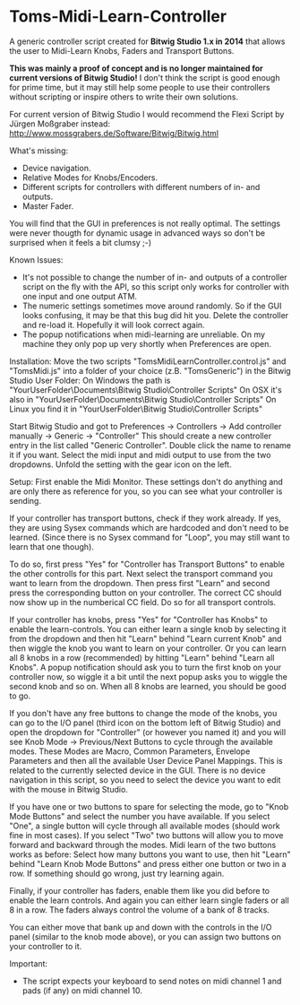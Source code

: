 Toms-Midi-Learn-Controller
==========================

A generic controller script created for **Bitwig Studio 1.x in 2014**  that allows the user to Midi-Learn Knobs, Faders and Transport Buttons.

**This was mainly a proof of concept and is no longer maintained for current versions of Bitwig Studio!**
I don't think the script is good enough for prime time, but it may still help some people to use their controllers without scripting or inspire others to write their own solutions.

For current version of Bitwig Studio I would recommend the Flexi Script by Jürgen Moßgraber instead:
http://www.mossgrabers.de/Software/Bitwig/Bitwig.html

What's missing:
- Device navigation.
- Relative Modes for Knobs/Encoders.
- Different scripts for controllers with different numbers of in- and outputs.
- Master Fader.

You will find that the GUI in preferences is not really optimal. The settings were never thougth for dynamic usage in advanced ways so don't be surprised when it feels a bit clumsy ;-)

Known Issues:
- It's not possible to change the number of in- and outputs of a controller script on the fly with the API, so this script only works for controller with one input and one output ATM.
- The numeric settings sometimes move around randomly. So if the GUI looks confusing, it may be that this bug did hit you. Delete the controller and re-load it. Hopefully it will look correct again.
- The popup notifications when midi-learning are unreliable. On my machine they only pop up very shortly when Preferences are open.


Installation:
Move the two scripts "TomsMidiLearnController.control.js" and "TomsMidi.js" into a folder of your choice (z.B. "TomsGeneric") in the Bitwig Studio User Folder:
On Windows the path is "YourUserFolder\Documents\Bitwig Studio\Controller Scripts\"
On OSX it's also in "YourUserFolder\Documents\Bitwig Studio\Controller Scripts\"
On Linux you find it in "YourUserFolder\Bitwig Studio\Controller Scripts\"


Start Bitwig Studio and got to Preferences -> Controllers -> Add controller manually -> Generic -> "Controller"
This should create a new controller entry in the list called "Generic Controller".
Double click the name to rename it if you want.
Select the midi input and midi output to use from the two dropdowns.
Unfold the setting with the gear icon on the left.


Setup:
First enable the Midi Monitor.
These settings don't do anything and are only there as reference for you, so you can see what your controller is sending.

If your controller has transport buttons, check if they work already.
If yes, they are using Sysex commands which are hardcoded and don't need to be learned.
(Since there is no Sysex command for "Loop", you may still want to learn that one though).

To do so, first press "Yes" for "Controller has Transport Buttons" to enable the other controlls for this part.
Next select the transport command you want to learn from the dropdown.
Then press first "Learn" and second press the corresponding button on your controller.
The correct CC should now show up in the numberical CC field.
Do so for all transport controls.

If your controller has knobs, press "Yes" for "Controller has Knobs" to enable the learn-controls.
You can either learn a single knob by selecting it from the dropdown and then hit "Learn" behind "Learn current Knob" and then wiggle the knob you want to learn on your controller.
Or you can learn all 8 knobs in a row (recommended) by hitting "Learn" behind "Learn all Knobs".
A popup notification should ask you to turn the first knob on your controller now, so wiggle it a bit until the next popup asks you to wiggle the second knob and so on.
When all 8 knobs are learned, you should be good to go.

If you don't have any free buttons to change the mode of the knobs, you can go to the I/O panel (third icon on the bottom left of Bitwig Studio) and open the dropdown for "Controller" (or however you named it) and you will see Knob Mode -> Previous/Next Buttons to cycle through the available modes.
These Modes are Macro, Common Parameters, Envelope Parameters and then all the available User Device Panel Mappings.
This is related to the currently selected device in the GUI.
There is no device navigation in this script, so you need to select the device you want to edit with the mouse in Bitwig Studio.

If you have one or two buttons to spare for selecting the mode, go to "Knob Mode Buttons" and select the number you have available.
If you select "One", a single button will cycle through all available modes (should work fine in most cases).
If you select "Two" two buttons will allow you to move forward and backward through the modes.
Midi learn of the two buttons works as before:
Select how many buttons you want to use, then hit "Learn" behind "Learn Knob Mode Buttons" and press either one button or two in a row.
If something should go wrong, just try learning again.

Finally, if your controller has faders, enable them like you did before to enable the learn controls.
And again you can either learn single faders or all 8 in a row.
The faders always control the volume of a bank of 8 tracks.

You can either move that bank up and down with the controls in the I/O panel (similar to the knob mode above), or you can assign two buttons on your controller to it.


Important:
- The script expects your keyboard to send notes on midi channel 1 and pads (if any) on midi channel 10.
